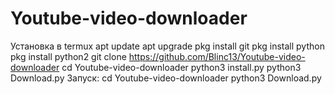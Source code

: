 # Youtube-video-downloader 
Установка в termux
apt update
apt upgrade
pkg install git
pkg install python
pkg install python2
git clone https://github.com/Blinc13/Youtube-video-downloader
cd Youtube-video-downloader
python3 install.py
python3 Download.py
Запуск:
cd Youtube-video-downloader
python3 Download.py
